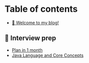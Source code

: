 # Table of contents

* [👋 Welcome to my blog!](README.md)

## 📓 Interview prep

* [Plan in 1 month](interview-prep/plan-in-1-month.md)
* [Java Language and Core Concepts](interview-prep/java-language-and-core-concepts.md)
